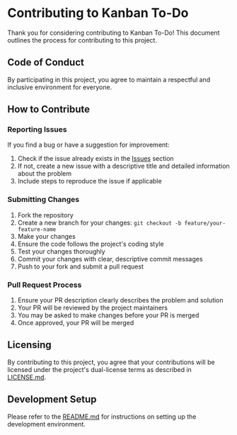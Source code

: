 # Contributing to Kanban To-Do

Thank you for considering contributing to Kanban To-Do! This document outlines the process for contributing to this project.

## Code of Conduct

By participating in this project, you agree to maintain a respectful and inclusive environment for everyone.

## How to Contribute

### Reporting Issues

If you find a bug or have a suggestion for improvement:

1. Check if the issue already exists in the [Issues](https://github.com/coseguera/kanban-to-do/issues) section
2. If not, create a new issue with a descriptive title and detailed information about the problem
3. Include steps to reproduce the issue if applicable

### Submitting Changes

1. Fork the repository
2. Create a new branch for your changes: `git checkout -b feature/your-feature-name`
3. Make your changes
4. Ensure the code follows the project's coding style
5. Test your changes thoroughly
6. Commit your changes with clear, descriptive commit messages
7. Push to your fork and submit a pull request

### Pull Request Process

1. Ensure your PR description clearly describes the problem and solution
2. Your PR will be reviewed by the project maintainers
3. You may be asked to make changes before your PR is merged
4. Once approved, your PR will be merged

## Licensing

By contributing to this project, you agree that your contributions will be licensed under the project's dual-license terms as described in [LICENSE.md](LICENSE.md).

## Development Setup

Please refer to the [README.md](README.md) for instructions on setting up the development environment.
